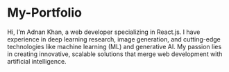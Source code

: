 # My-Portfolio
Hi, I’m Adnan Khan, a web developer specializing in React.js. I have experience in deep learning research, image generation, and cutting-edge technologies like machine learning (ML) and generative AI. My passion lies in creating innovative, scalable solutions that merge web development with artificial intelligence. 
